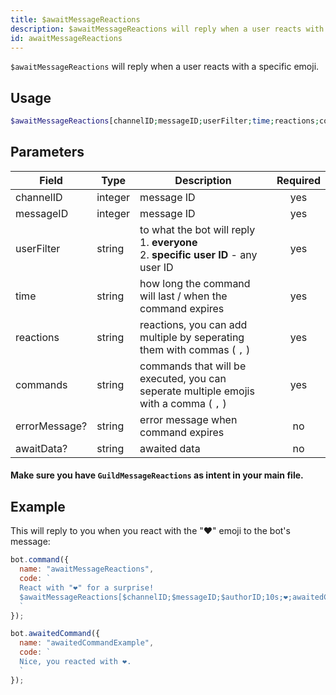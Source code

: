 ```yaml
---
title: $awaitMessageReactions 
description: $awaitMessageReactions will reply when a user reacts with a specific emoji.
id: awaitMessageReactions
---
```


`$awaitMessageReactions` will reply when a user reacts with a specific emoji.

## Usage

```php
$awaitMessageReactions[channelID;messageID;userFilter;time;reactions;commands;errorMessage?;awaitData?]
```

## Parameters 


| Field         | Type    | Description                                                                                    | Required |
|---------------|---------|------------------------------------------------------------------------------------------------|:--------:|
| channelID     | integer | message ID                                                                                     |   yes    |
| messageID     | integer | message ID                                                                                     |   yes    |
| userFilter    | string  | to what the bot will reply <br /> 1. **everyone** <br /> 2. **specific user ID** - any user ID |   yes    |
| time          | string  | how long the command will last / when the command expires                                      |   yes    |
| reactions     | string  | reactions, you can add multiple by seperating them with commas ( `,` )                         |   yes    |
| commands      | string  | commands that will be executed, you can seperate multiple emojis with a comma ( `,` )          |   yes    |
| errorMessage? | string  | error message when command expires                                                             |    no    |
| awaitData?    | string  | awaited data                                                                                   |    no    |

#### Make sure you have `GuildMessageReactions` as intent in your main file.

## Example

This will reply to you when you react with the "❤️" emoji to the bot's message:

```js
bot.command({
  name: "awaitMessageReactions",
  code: `
  React with "❤️" for a surprise! 
  $awaitMessageReactions[$channelID;$messageID;$authorID;10s;❤️;awaitedCommandExample;Whoops! You didn't react in time..]
  `
});

bot.awaitedCommand({
  name: "awaitedCommandExample",
  code: `
  Nice, you reacted with ❤️.
  `
});
```
